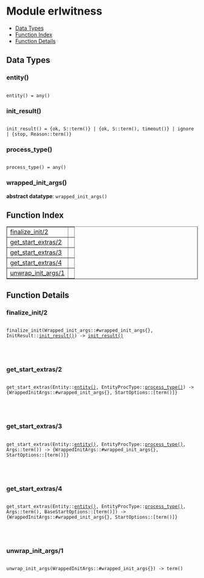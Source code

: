 

# Module erlwitness #
* [Data Types](#types)
* [Function Index](#index)
* [Function Details](#functions)



<a name="types"></a>

## Data Types ##




### <a name="type-entity">entity()</a> ###



<pre><code>
entity() = any()
</code></pre>





### <a name="type-init_result">init_result()</a> ###



<pre><code>
init_result() = {ok, S::term()} | {ok, S::term(), timeout()} | ignore | {stop, Reason::term()}
</code></pre>





### <a name="type-process_type">process_type()</a> ###



<pre><code>
process_type() = any()
</code></pre>





### <a name="type-wrapped_init_args">wrapped_init_args()</a> ###


__abstract datatype__: `wrapped_init_args()`

<a name="index"></a>

## Function Index ##


<table width="100%" border="1" cellspacing="0" cellpadding="2" summary="function index"><tr><td valign="top"><a href="#finalize_init-2">finalize_init/2</a></td><td></td></tr><tr><td valign="top"><a href="#get_start_extras-2">get_start_extras/2</a></td><td></td></tr><tr><td valign="top"><a href="#get_start_extras-3">get_start_extras/3</a></td><td></td></tr><tr><td valign="top"><a href="#get_start_extras-4">get_start_extras/4</a></td><td></td></tr><tr><td valign="top"><a href="#unwrap_init_args-1">unwrap_init_args/1</a></td><td></td></tr></table>


<a name="functions"></a>

## Function Details ##

<a name="finalize_init-2"></a>

### finalize_init/2 ###


<pre><code>
finalize_init(Wrapped_init_args::#wrapped_init_args{}, InitResult::<a href="#type-init_result">init_result()</a>) -&gt; <a href="#type-init_result">init_result()</a>
</code></pre>

<br></br>



<a name="get_start_extras-2"></a>

### get_start_extras/2 ###


<pre><code>
get_start_extras(Entity::<a href="#type-entity">entity()</a>, EntityProcType::<a href="#type-process_type">process_type()</a>) -&gt; {WrappedInitArgs::#wrapped_init_args{}, StartOptions::[term()]}
</code></pre>

<br></br>



<a name="get_start_extras-3"></a>

### get_start_extras/3 ###


<pre><code>
get_start_extras(Entity::<a href="#type-entity">entity()</a>, EntityProcType::<a href="#type-process_type">process_type()</a>, Args::term()) -&gt; {WrappedInitArgs::#wrapped_init_args{}, StartOptions::[term()]}
</code></pre>

<br></br>



<a name="get_start_extras-4"></a>

### get_start_extras/4 ###


<pre><code>
get_start_extras(Entity::<a href="#type-entity">entity()</a>, EntityProcType::<a href="#type-process_type">process_type()</a>, Args::term(), BaseStartOptions::[term()]) -&gt; {WrappedInitArgs::#wrapped_init_args{}, StartOptions::[term()]}
</code></pre>

<br></br>



<a name="unwrap_init_args-1"></a>

### unwrap_init_args/1 ###


<pre><code>
unwrap_init_args(WrappedInitArgs::#wrapped_init_args{}) -&gt; term()
</code></pre>

<br></br>



